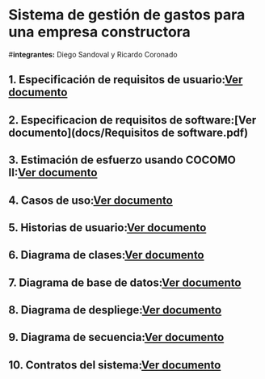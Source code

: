 # **Sistema de gestión de gastos para una empresa constructora**    

#**integrantes:** Diego Sandoval y Ricardo Coronado 

## 1. Especificación de requisitos de usuario:[Ver documento](docs/Requisitos-de-usuario.pdf)
## 2. Especificacion de requisitos de software:[Ver documento](docs/Requisitos de software.pdf)
## 3. Estimación de esfuerzo usando COCOMO II:[Ver documento](docs/COCOMOII.pdf)
## 4. Casos de uso:[Ver documento](docs/Casos-de-uso.pdf)
## 5. Historias de usuario:[Ver documento](docs/Historias-de-usuario.pdf)
## 6. Diagrama de clases:[Ver documento](docs/Historias-de-usuario.pdf)
## 7. Diagrama de base de datos:[Ver documento](docs/Historias-de-usuario.pdf)
## 8. Diagrama de despliege:[Ver documento](docs/Historias-de-usuario.pdf)
## 9. Diagrama de secuencia:[Ver documento](docs/Historias-de-usuario.pdf)
## 10. Contratos del sistema:[Ver documento](docs/Historias-de-usuario.pdf)
